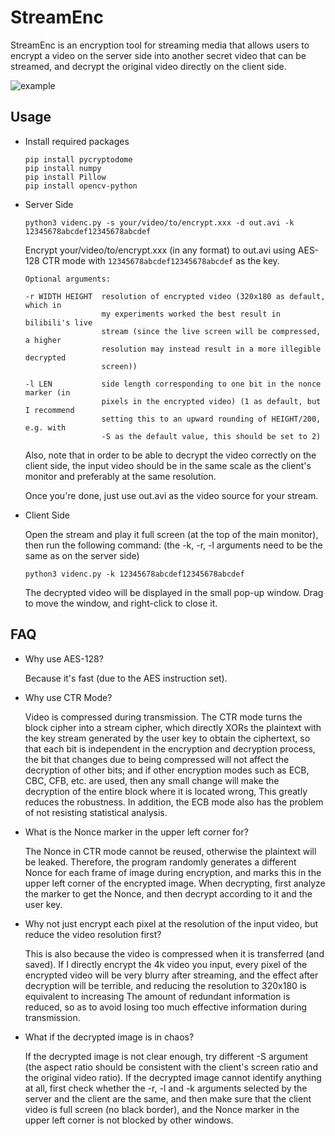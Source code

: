# StreamEnc

StreamEnc is an encryption tool for streaming media that allows users to encrypt a video on the server side into another secret video that can be streamed, and decrypt the original video directly on the client side.

![example](https://user-images.githubusercontent.com/83796250/236632203-cb979b2d-0e96-4c14-9792-2769010e97cc.png)

## Usage

- Install required packages

  ```
  pip install pycryptodome
  pip install numpy
  pip install Pillow
  pip install opencv-python
  ```

- Server Side

  ```
  python3 videnc.py -s your/video/to/encrypt.xxx -d out.avi -k 12345678abcdef12345678abcdef
  ```

  Encrypt your/video/to/encrypt.xxx (in any format) to out.avi using AES-128 CTR mode with `12345678abcdef12345678abcdef` as the key.

  ```
  Optional arguments:
  
  -r WIDTH HEIGHT  resolution of encrypted video (320x180 as default, which in
                   my experiments worked the best result in bilibili's live
                   stream (since the live screen will be compressed, a higher
                   resolution may instead result in a more illegible decrypted
                   screen))
  
  -l LEN           side length corresponding to one bit in the nonce marker (in
                   pixels in the encrypted video) (1 as default, but I recommend
                   setting this to an upward rounding of HEIGHT/200, e.g. with
                   -S as the default value, this should be set to 2)
  ```

  Also, note that in order to be able to decrypt the video correctly on the client side, the input video should be in the same scale as the client's monitor and preferably at the same resolution.

  Once you're done, just use out.avi as the video source for your stream.

- Client Side

  Open the stream and play it full screen (at the top of the main monitor), then run the following command: (the -k, -r, -l arguments need to be the same as on the server side)

  ```
  python3 videnc.py -k 12345678abcdef12345678abcdef
  ```

  The decrypted video will be displayed in the small pop-up window. Drag to move the window, and right-click to close it.

## FAQ

- Why use AES-128?

  Because it's fast (due to the AES instruction set).
  
- Why use CTR Mode?

  Video is compressed during transmission. The CTR mode turns the block cipher into a stream cipher, which directly XORs the plaintext with the key stream generated by the user key to obtain the ciphertext, so that each bit is independent in the encryption and decryption process, the bit that changes due to being compressed will not affect the decryption of other bits; and if other encryption modes such as ECB, CBC, CFB, etc. are used, then any small change will make the decryption of the entire block where it is located wrong, This greatly reduces the robustness. In addition, the ECB mode also has the problem of not resisting statistical analysis.

- What is the Nonce marker in the upper left corner for?

  The Nonce in CTR mode cannot be reused, otherwise the plaintext will be leaked. Therefore, the program randomly generates a different Nonce for each frame of image during encryption, and marks this in the upper left corner of the encrypted image. When decrypting, first analyze the marker to get the Nonce, and then decrypt according to it and the user key.

- Why not just encrypt each pixel at the resolution of the input video, but reduce the video resolution first?
  
  This is also because the video is compressed when it is transferred (and saved). If I directly encrypt the 4k video you input, every pixel of the encrypted video will be very blurry after streaming, and the effect after decryption will be terrible, and reducing the resolution to 320x180 is equivalent to increasing The amount of redundant information is reduced, so as to avoid losing too much effective information during transmission.
  
- What if the decrypted image is in chaos?

  If the decrypted image is not clear enough, try different -S argument (the aspect ratio should be consistent with the client's screen ratio and the original video ratio). If the decrypted image cannot identify anything at all, first check whether the -r, -l and -k arguments selected by the server and the client are the same, and then make sure that the client video is full screen (no black border), and the Nonce marker in the upper left corner is not blocked by other windows.
